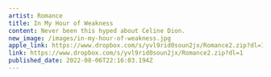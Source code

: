 ```yaml
---
artist: Romance
title: In My Hour of Weakness
content: Never been this hyped about Celine Dion.
new_image: /images/in-my-hour-of-weakness.jpg
apple_link: https://www.dropbox.com/s/yvl9rid0soun2jx/Romance2.zip?dl=1
link: https://www.dropbox.com/s/yvl9rid0soun2jx/Romance2.zip?dl=1
published_date: 2022-08-06T22:16:03.194Z
---
```

